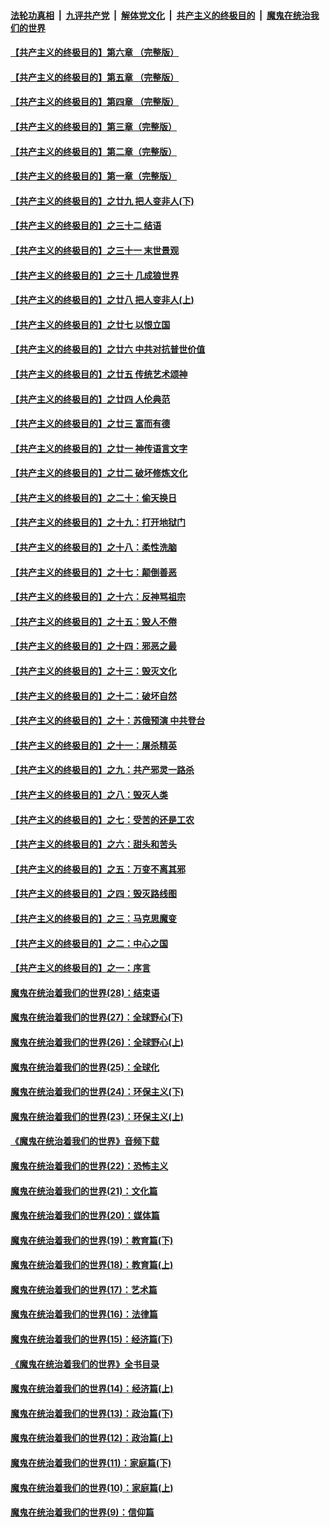 ####  [法轮功真相](../../../../basic/blob/master/README.md?t=06220702) &nbsp;|&nbsp; [九评共产党](../../../../9ping.md/blob/master/README.md?t=06220702) &nbsp;|&nbsp; [解体党文化](../../../../jtdwh.md/blob/master/README.md?t=06220702)  &nbsp;|&nbsp; [共产主义的终极目的](../../../../gczydzjmd.md/blob/master/README.md?t=06220702) &nbsp;|&nbsp; [魔鬼在统治我们的世界](../../../../mgztzwmdsj.md/blob/master/README.md?t=06220702) 

#### [【共产主义的终极目的】第六章 （完整版）](../pages/nsc422/n11428913.md?t=06220702) 

#### [【共产主义的终极目的】第五章 （完整版）](../pages/nsc422/n11428912.md?t=06220702) 

#### [【共产主义的终极目的】第四章 （完整版）](../pages/nsc422/n11428907.md?t=06220702) 

#### [【共产主义的终极目的】第三章（完整版）](../pages/nsc422/n11428848.md?t=06220702) 

#### [【共产主义的终极目的】第二章（完整版）](../pages/nsc422/n11428831.md?t=06220702) 

#### [【共产主义的终极目的】第一章（完整版）](../pages/nsc422/n11417651.md?t=06220702) 

#### [【共产主义的终极目的】之廿九 把人变非人(下)](../pages/nsc422/n11344140.md?t=06220702) 

#### [【共产主义的终极目的】之三十二 结语](../pages/nsc422/n11360535.md?t=06220702) 

#### [【共产主义的终极目的】之三十一 末世景观](../pages/nsc422/n11351129.md?t=06220702) 

#### [【共产主义的终极目的】之三十 几成狼世界](../pages/nsc422/n11348280.md?t=06220702) 

#### [【共产主义的终极目的】之廿八 把人变非人(上)](../pages/nsc422/n11340492.md?t=06220702) 

#### [【共产主义的终极目的】之廿七 以恨立国](../pages/nsc422/n11336944.md?t=06220702) 

#### [【共产主义的终极目的】之廿六 中共对抗普世价值](../pages/nsc422/n11324785.md?t=06220702) 

#### [【共产主义的终极目的】之廿五 传统艺术颂神](../pages/nsc422/n11296396.md?t=06220702) 

#### [【共产主义的终极目的】之廿四 人伦典范](../pages/nsc422/n11296397.md?t=06220702) 

#### [【共产主义的终极目的】之廿三 富而有德](../pages/nsc422/n11283598.md?t=06220702) 

#### [【共产主义的终极目的】之廿一 神传语言文字](../pages/nsc422/n11263265.md?t=06220702) 

#### [【共产主义的终极目的】之廿二 破坏修炼文化](../pages/nsc422/n11245728.md?t=06220702) 

#### [【共产主义的终极目的】之二十：偷天换日](../pages/nsc422/n11238846.md?t=06220702) 

#### [【共产主义的终极目的】之十九：打开地狱门](../pages/nsc422/n11206376.md?t=06220702) 

#### [【共产主义的终极目的】之十八：柔性洗脑](../pages/nsc422/n11199994.md?t=06220702) 

#### [【共产主义的终极目的】之十七：颠倒善恶](../pages/nsc422/n11179782.md?t=06220702) 

#### [【共产主义的终极目的】之十六：反神骂祖宗](../pages/nsc422/n11166798.md?t=06220702) 

#### [【共产主义的终极目的】之十五：毁人不倦](../pages/nsc422/n11166792.md?t=06220702) 

#### [【共产主义的终极目的】之十四：邪恶之最](../pages/nsc422/n11150249.md?t=06220702) 

#### [【共产主义的终极目的】之十三：毁灭文化](../pages/nsc422/n11135227.md?t=06220702) 

#### [【共产主义的终极目的】之十二：破坏自然](../pages/nsc422/n11135214.md?t=06220702) 

#### [【共产主义的终极目的】之十：苏俄预演 中共登台](../pages/nsc422/n11118424.md?t=06220702) 

#### [【共产主义的终极目的】之十一：屠杀精英](../pages/nsc422/n11118442.md?t=06220702) 

#### [【共产主义的终极目的】之九：共产邪灵一路杀](../pages/nsc422/n11114139.md?t=06220702) 

#### [【共产主义的终极目的】之八：毁灭人类](../pages/nsc422/n11108503.md?t=06220702) 

#### [【共产主义的终极目的】之七：受苦的还是工农](../pages/nsc422/n11101809.md?t=06220702) 

#### [【共产主义的终极目的】之六：甜头和苦头](../pages/nsc422/n11096971.md?t=06220702) 

#### [【共产主义的终极目的】之五：万变不离其邪](../pages/nsc422/n11091285.md?t=06220702) 

#### [【共产主义的终极目的】之四：毁灭路线图](../pages/nsc422/n11086284.md?t=06220702) 

#### [【共产主义的终极目的】之三：马克思魔变](../pages/nsc422/n11061941.md?t=06220702) 

#### [【共产主义的终极目的】之二：中心之国](../pages/nsc422/n11047728.md?t=06220702) 

#### [【共产主义的终极目的】之一：序言](../pages/nsc422/n11086077.md?t=06220702) 

#### [魔鬼在统治着我们的世界(28)：结束语](../pages/nsc422/n10936246.md?t=06220702) 

#### [魔鬼在统治着我们的世界(27)：全球野心(下)](../pages/nsc422/n10928319.md?t=06220702) 

#### [魔鬼在统治着我们的世界(26)：全球野心(上)](../pages/nsc422/n10900318.md?t=06220702) 

#### [魔鬼在统治着我们的世界(25)：全球化](../pages/nsc422/n10788205.md?t=06220702) 

#### [魔鬼在统治着我们的世界(24)：环保主义(下)](../pages/nsc422/n10695307.md?t=06220702) 

#### [魔鬼在统治着我们的世界(23)：环保主义(上)](../pages/nsc422/n10688613.md?t=06220702) 

#### [《魔鬼在统治着我们的世界》音频下载](../pages/nsc422/n10635553.md?t=06220702) 

#### [魔鬼在统治着我们的世界(22)：恐怖主义](../pages/nsc422/n10614727.md?t=06220702) 

#### [魔鬼在统治着我们的世界(21)：文化篇](../pages/nsc422/n10597706.md?t=06220702) 

#### [魔鬼在统治着我们的世界(20)：媒体篇](../pages/nsc422/n10586579.md?t=06220702) 

#### [魔鬼在统治着我们的世界(19)：教育篇(下)](../pages/nsc422/n10564808.md?t=06220702) 

#### [魔鬼在统治着我们的世界(18)：教育篇(上)](../pages/nsc422/n10526970.md?t=06220702) 

#### [魔鬼在统治着我们的世界(17)：艺术篇](../pages/nsc422/n10499093.md?t=06220702) 

#### [魔鬼在统治着我们的世界(16)：法律篇](../pages/nsc422/n10485969.md?t=06220702) 

#### [魔鬼在统治着我们的世界(15)：经济篇(下)](../pages/nsc422/n10469975.md?t=06220702) 

#### [《魔鬼在统治着我们的世界》全书目录](../pages/nsc422/n10464261.md?t=06220702) 

#### [魔鬼在统治着我们的世界(14)：经济篇(上)](../pages/nsc422/n10457370.md?t=06220702) 

#### [魔鬼在统治着我们的世界(13)：政治篇(下)](../pages/nsc422/n10448270.md?t=06220702) 

#### [魔鬼在统治着我们的世界(12)：政治篇(上)](../pages/nsc422/n10444576.md?t=06220702) 

#### [魔鬼在统治着我们的世界(11)：家庭篇(下)](../pages/nsc422/n10440961.md?t=06220702) 

#### [魔鬼在统治着我们的世界(10)：家庭篇(上)](../pages/nsc422/n10435448.md?t=06220702) 

#### [魔鬼在统治着我们的世界(9)：信仰篇](../pages/nsc422/n10432159.md?t=06220702) 

